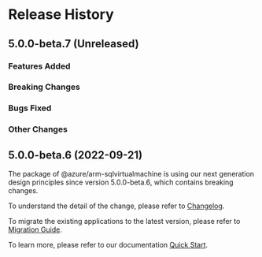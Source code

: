 # Release History

## 5.0.0-beta.7 (Unreleased)

### Features Added

### Breaking Changes

### Bugs Fixed

### Other Changes

## 5.0.0-beta.6 (2022-09-21)

The package of @azure/arm-sqlvirtualmachine is using our next generation design principles since version 5.0.0-beta.6, which contains breaking changes.

To understand the detail of the change, please refer to [Changelog](https://aka.ms/js-track2-changelog).

To migrate the existing applications to the latest version, please refer to [Migration Guide](https://aka.ms/js-track2-migration-guide).

To learn more, please refer to our documentation [Quick Start](https://aka.ms/js-track2-quickstart).